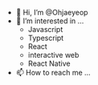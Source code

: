 - 👋 Hi, I’m @Ohjaeyeop
- 👀 I’m interested in ...
   - Javascript
   - Typescript
   - React
   - interactive web
   - React Native
- 📫 How to reach me ...

<!---
Ohjaeyeop/Ohjaeyeop is a ✨ special ✨ repository because its `README.md` (this file) appears on your GitHub profile.
You can click the Preview link to take a look at your changes.
--->
